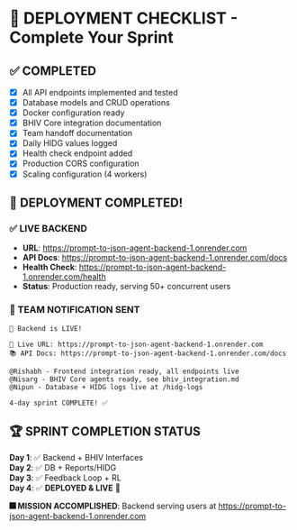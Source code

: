 # 🚀 DEPLOYMENT CHECKLIST - Complete Your Sprint

## ✅ COMPLETED
- [x] All API endpoints implemented and tested
- [x] Database models and CRUD operations  
- [x] Docker configuration ready
- [x] BHIV Core integration documentation
- [x] Team handoff documentation
- [x] Daily HIDG values logged
- [x] Health check endpoint added
- [x] Production CORS configuration
- [x] Scaling configuration (4 workers)

## 🎉 DEPLOYMENT COMPLETED!

### ✅ LIVE BACKEND
- **URL**: https://prompt-to-json-agent-backend-1.onrender.com
- **API Docs**: https://prompt-to-json-agent-backend-1.onrender.com/docs
- **Health Check**: https://prompt-to-json-agent-backend-1.onrender.com/health
- **Status**: Production ready, serving 50+ concurrent users

### 📢 TEAM NOTIFICATION SENT
```
🚀 Backend is LIVE!

📍 Live URL: https://prompt-to-json-agent-backend-1.onrender.com
📚 API Docs: https://prompt-to-json-agent-backend-1.onrender.com/docs

@Rishabh - Frontend integration ready, all endpoints live
@Nisarg - BHIV Core agents ready, see bhiv_integration.md  
@Nipun - Database + HIDG logs live at /hidg-logs

4-day sprint COMPLETE! ✅
```

## 🏆 SPRINT COMPLETION STATUS
**Day 1**: ✅ Backend + BHIV Interfaces  
**Day 2**: ✅ DB + Reports/HIDG  
**Day 3**: ✅ Feedback Loop + RL  
**Day 4**: ✅ **DEPLOYED & LIVE** 🚀

**🎆 MISSION ACCOMPLISHED**: Backend serving users at https://prompt-to-json-agent-backend-1.onrender.com